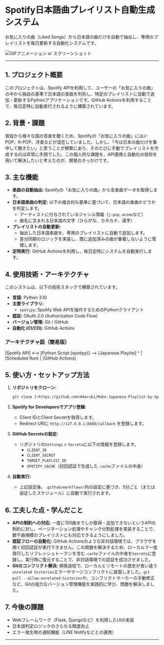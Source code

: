 # Spotify日本語曲プレイリスト自動生成システム

お気に入りの曲（Liked Songs）から日本語の曲だけを自動で抽出し、専用のプレイリストを毎日更新する自動化システムです。

![GIFアニメーション or スクリーンショット](attachment:6e0d9b92-1aad-41a0-9efe-02e9155fc2db:スクリーンショット_2025-10-06_013712.png)

---

## 1. プロジェクト概要

このプロジェクトは、Spotify APIを利用して、ユーザーの「お気に入りの曲」の中から独自の基準で日本語の楽曲を判別し、特定のプレイリストに自動で追加・更新するPythonアプリケーションです。GitHub Actionsを利用することで、毎日定時に自動実行されるように構築されています。

## 2. 背景・課題

普段から様々な国の音楽を聴くため、Spotifyの「お気に入りの曲」にはJ-POP、K-POP、洋楽などが混在していました。しかし、「今は日本の曲だけを集中して聴きたい」と思うことが頻繁にあり、そのたびに手動でプレイリストを作成するのは非常に手間でした。この個人的な課題を、API連携と自動化の技術を用いて解決したいと考えたのが、開発のきっかけです。

## 3. 主な機能

- **楽曲の自動抽出:** Spotifyの「お気に入りの曲」から全楽曲データを取得します。
- **日本語楽曲の判定:** 以下の複合的な基準に基づいて、日本語の楽曲かどうかを判定します。
    - アーティストに付与されているジャンル情報（`j-pop`, `anime`など）
    - 曲名に含まれる日本語の文字（ひらがな、カタカナ、漢字）
- **プレイリストの自動更新:**
    - 抽出した日本語楽曲を、専用のプレイリストに自動で追加します。
    - 差分同期のロジックを実装し、既に追加済みの曲が重複しないように管理します。
- **定時実行:** GitHub Actionsを利用し、毎日定時にシステムを自動実行します。

## 4. 使用技術・アーキテクチャ

このシステムは、以下の技術スタックで構築されています。

- **言語:** Python 3.10
- **主要ライブラリ:**
    - `spotipy`: Spotify Web APIを操作するためのPythonクライアント
- **認証:** OAuth 2.0 (Authorization Code Flow)
- **バージョン管理:** Git / GitHub
- **自動化 (CI/CD):** GitHub Actions

### アーキテクチャ図（簡易版）

[Spotify API] <--> [Python Script (spotipy)] --> [Japanese Playlist]
^
| (Scheduled Run)
|
[GitHub Actions]

## 5. 使い方・セットアップ方法

1. **リポジトリをクローン:**
    
    ```bash
    git clone [<https://github.com/H4aruki/Make-Japanese-Playlist-by-Spotify.git>](<https://github.com/H4aruki/Make-Japanese-Playlist-by-Spotify.git>)
    
    ```
    
2. **Spotify for Developersでアプリ登録:**
    - Client IDとClient Secretを取得します。
    - Redirect URIに `http://127.0.0.1:8888/callback` を登録します。
3. **GitHub Secretsの設定:**
    - リポジトリの`Settings` > `Secrets`に以下の情報を登録します。
        - `CLIENT_ID`
        - `CLIENT_SECRET`
        - `TARGET_PLAYLIST_ID`
        - `SPOTIPY_CACHE`（初回認証で生成した`.cache`ファイルの中身）
4. **自動実行:**
    - 上記設定後、`.github/workflows/`内の設定に基づき、5分ごと（または設定したスケジュール）に自動で実行されます。

## 6. 工夫した点・学んだこと

- **APIの制約への対応:** 一度に100曲までしか取得・追加できないというAPIの制約に対し、ページネーション処理やチャンク分割処理を実装することで、数千曲規模のプレイリストにも対応できるようにしました。
- **認証フローの自動化:** GitHub Actionsのような非対話環境では、ブラウザを開く初回認証が実行できません。この問題を解決するため、ローカルで一度発行したリフレッシュトークンを含む`.cache`ファイルの中身を`Secrets`に登録し、実行時に復元することで、非対話環境での認証を成功させました。
- **Gitのコンフリクト解決:** 開発過程で、ローカルとリモートの歴史が食い違う`unrelated histories`エラーやマージコンフリクトに直面しました。`git pull --allow-unrelated-histories`や、コンフリクトマーカーの手動修正など、Gitの強力なバージョン管理機能を実践的に学び、問題を解決しました。

## 7. 今後の課題

- Webフレームワーク（Flask, Djangoなど）を利用したUIの実装
- 日本語判定ロジックのさらなる精度向上
- エラー発生時の通知機能（LINE Notifyなどとの連携）

---

